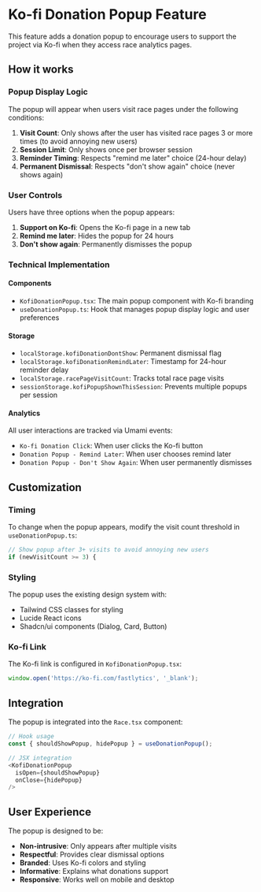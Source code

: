 # Ko-fi Donation Popup Feature

This feature adds a donation popup to encourage users to support the project via Ko-fi when they access race analytics pages.

## How it works

### Popup Display Logic
The popup will appear when users visit race pages under the following conditions:

1. **Visit Count**: Only shows after the user has visited race pages 3 or more times (to avoid annoying new users)
2. **Session Limit**: Only shows once per browser session
3. **Reminder Timing**: Respects "remind me later" choice (24-hour delay)
4. **Permanent Dismissal**: Respects "don't show again" choice (never shows again)

### User Controls
Users have three options when the popup appears:

1. **Support on Ko-fi**: Opens the Ko-fi page in a new tab
2. **Remind me later**: Hides the popup for 24 hours
3. **Don't show again**: Permanently dismisses the popup

### Technical Implementation

#### Components
- `KofiDonationPopup.tsx`: The main popup component with Ko-fi branding
- `useDonationPopup.ts`: Hook that manages popup display logic and user preferences

#### Storage
- `localStorage.kofiDonationDontShow`: Permanent dismissal flag
- `localStorage.kofiDonationRemindLater`: Timestamp for 24-hour reminder delay
- `localStorage.racePageVisitCount`: Tracks total race page visits
- `sessionStorage.kofiPopupShownThisSession`: Prevents multiple popups per session

#### Analytics
All user interactions are tracked via Umami events:
- `Ko-fi Donation Click`: When user clicks the Ko-fi button
- `Donation Popup - Remind Later`: When user chooses remind later
- `Donation Popup - Don't Show Again`: When user permanently dismisses

## Customization

### Timing
To change when the popup appears, modify the visit count threshold in `useDonationPopup.ts`:
```typescript
// Show popup after 3+ visits to avoid annoying new users
if (newVisitCount >= 3) {
```

### Styling
The popup uses the existing design system with:
- Tailwind CSS classes for styling
- Lucide React icons
- Shadcn/ui components (Dialog, Card, Button)

### Ko-fi Link
The Ko-fi link is configured in `KofiDonationPopup.tsx`:
```typescript
window.open('https://ko-fi.com/fastlytics', '_blank');
```

## Integration

The popup is integrated into the `Race.tsx` component:
```typescript
// Hook usage
const { shouldShowPopup, hidePopup } = useDonationPopup();

// JSX integration
<KofiDonationPopup 
  isOpen={shouldShowPopup} 
  onClose={hidePopup}
/>
```

## User Experience

The popup is designed to be:
- **Non-intrusive**: Only appears after multiple visits
- **Respectful**: Provides clear dismissal options
- **Branded**: Uses Ko-fi colors and styling
- **Informative**: Explains what donations support
- **Responsive**: Works well on mobile and desktop
